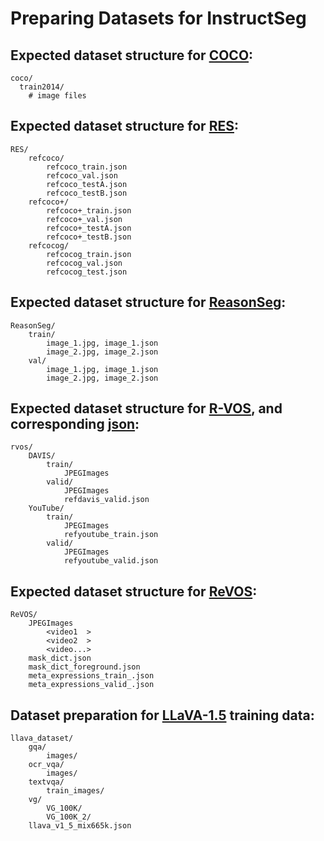 # Preparing Datasets for InstructSeg


## Expected dataset structure for [COCO](https://github.com/facebookresearch/Mask2Former/blob/main/datasets/README.md):

```
coco/
  train2014/
    # image files

```



## Expected dataset structure for [RES](https://drive.google.com/drive/folders/1LCRKZGppfxB9DB-qL46GD-RPsOgvWzsm?usp=sharing):

```
RES/
    refcoco/
        refcoco_train.json
        refcoco_val.json
        refcoco_testA.json
        refcoco_testB.json
    refcoco+/
        refcoco+_train.json
        refcoco+_val.json
        refcoco+_testA.json
        refcoco+_testB.json
    refcocog/
        refcocog_train.json
        refcocog_val.json
        refcocog_test.json
```

## Expected dataset structure for [ReasonSeg](https://drive.google.com/drive/folders/125mewyg5Ao6tZ3ZdJ-1-E3n04LGVELqy?usp=sharing):

```
ReasonSeg/
    train/
        image_1.jpg, image_1.json
        image_2.jpg, image_2.json
    val/
        image_1.jpg, image_1.json
        image_2.jpg, image_2.json
```

## Expected dataset structure for [R-VOS](https://github.com/wjn922/ReferFormer/blob/main/docs/data.md#ref-youtube-vos), and corresponding [json](https://drive.google.com/drive/folders/1jixJg8ZLZLmZPP1RMy2EFiYI0OFaNQog?usp=sharing):

```
rvos/
    DAVIS/
        train/
            JPEGImages
        valid/
            JPEGImages
            refdavis_valid.json
    YouTube/
        train/
            JPEGImages
            refyoutube_train.json
        valid/
            JPEGImages
            refyoutube_valid.json
```


## Expected dataset structure for [ReVOS](https://github.com/cilinyan/ReVOS-api):

```
ReVOS/
    JPEGImages
        <video1  >
        <video2  >
        <video...>
    mask_dict.json
    mask_dict_foreground.json 
    meta_expressions_train_.json
    meta_expressions_valid_.json
```

## Dataset preparation for [LLaVA-1.5](https://github.com/zamling/PSALM/blob/main/docs/DATASET.md#dataset-preparation-for-llava-15-training-data) training data:

```
llava_dataset/
    gqa/
        images/
    ocr_vqa/
        images/
    textvqa/
        train_images/
    vg/
        VG_100K/
        VG_100K_2/
    llava_v1_5_mix665k.json
```
